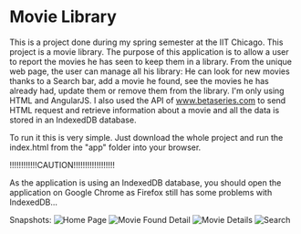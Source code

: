 # Movie Library

This is a project done during my spring semester at the IIT Chicago. This project is a movie library. The purpose of this application is to allow a user to report the movies he has seen to keep them in a library. From the unique web page, the user can manage all his library: He can look for new movies thanks to a Search bar, add a movie he found, see the movies he has already had, update them or remove them from the library. I'm only using HTML and AngularJS. I also used the API of www.betaseries.com to send HTML request and retrieve information about a movie and all the data is stored in an IndexedDB database.

To run it this is very simple. Just download the whole project and run the index.html from the "app" folder into your browser.

!!!!!!!!!!!!CAUTION!!!!!!!!!!!!!!!!!!

As the application is using an IndexedDB database, you should open the application on Google Chrome as Firefox still has some problems with IndexedDB...

Snapshots: 
![Home Page](https://cloud.githubusercontent.com/assets/16949791/17259363/ce1c809e-5590-11e6-81c5-89b2d0fbb702.PNG)
![Movie Found Detail](https://cloud.githubusercontent.com/assets/16949791/17259367/d08b1c50-5590-11e6-88fe-47cf92addfd7.PNG)
![Movie Details](https://cloud.githubusercontent.com/assets/16949791/17259373/d2949774-5590-11e6-9082-57518c34ae62.PNG)
![Search](https://cloud.githubusercontent.com/assets/16949791/17259383/d75e2e6e-5590-11e6-8064-93990e2d96ea.PNG)

